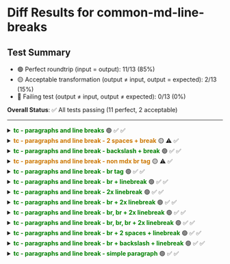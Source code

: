 # Diff Results for common-md-line-breaks

## Test Summary

- 🟢 Perfect roundtrip (input = output): 11/13 (85%)
- 🟡 Acceptable transformation (output ≠ input, output = expected): 2/13 (15%)
- 🔴 Failing test (output ≠ input, output ≠ expected): 0/13 (0%)

**Overall Status**: ✅ All tests passing (11 perfect, 2 acceptable)

---

<details >
<summary><span style="color:green; font-weight:bold;">tc - paragraphs and line breaks</span> 🟢 <span title="Input = Output?">✅</span> <span title="Visual match?">✅</span></summary>

<table>
<tr>
<th style="width: 100%">Input / Output (identical)</th>
</tr>
<tr>
<td>

Paragraphs are separated by blank lines.

</td>
</tr>
<tr>
<td>

<pre><code>Paragraphs are separated by blank lines.</code></pre>

</td>
</tr>
</table>

</details>

<details >
<summary><span style="color:#cc7700; font-weight:bold;">tc - paragraphs and line break - 2 spaces + break</span> 🟡 <span title="Input = Output?">⚠️</span> <span title="Visual match?">✅</span></summary>

<table>
<tr>
<th style="width: 33%">Original Input</th>
<th style="width: 33%">Expected Output</th>
<th style="width: 33%">Actual Output</th>
</tr>
<tr>
<td>

This paragraph has a line break  
created with two trailing spaces.

</td>
<td>

This paragraph has a line break\
created with two trailing spaces.

</td>
<td>

This paragraph has a line break\
created with two trailing spaces.

</td>
</tr>
<tr>
<td>

<pre><code>This paragraph has a line break  
created with two trailing spaces.</code></pre>

</td>
<td>

<pre><code>This paragraph has a line break\
created with two trailing spaces.</code></pre>

</td>
<td>

<pre><code>This paragraph has a line break\
created with two trailing spaces.</code></pre>

</td>
</tr>
</table>

</details>

<details >
<summary><span style="color:green; font-weight:bold;">tc - paragraphs and line break - backslash + break</span> 🟢 <span title="Input = Output?">✅</span> <span title="Visual match?">✅</span></summary>

<table>
<tr>
<th style="width: 100%">Input / Output (identical)</th>
</tr>
<tr>
<td>

This one has a line break\
created with a backslash.

</td>
</tr>
<tr>
<td>

<pre><code>This one has a line break\
created with a backslash.</code></pre>

</td>
</tr>
</table>

</details>

<details >
<summary><span style="color:#cc7700; font-weight:bold;">tc - paragraphs and line break - non mdx br tag</span> 🟡 <span title="Input = Output?">⚠️</span> <span title="Visual match?">✅</span></summary>

<table>
<tr>
<th style="width: 33%">Original Input</th>
<th style="width: 33%">Expected Output</th>
<th style="width: 33%">Actual Output</th>
</tr>
<tr>
<td>

This one has a line break<br>created with a html break tag.

</td>
<td>

This one has a line break<br />created with a html break tag.

</td>
<td>

This one has a line break<br />created with a html break tag.

</td>
</tr>
<tr>
<td>

<pre><code>This one has a line break&lt;br&gt;created with a html break tag.</code></pre>

</td>
<td>

<pre><code>This one has a line break&lt;br /&gt;created with a html break tag.</code></pre>

</td>
<td>

<pre><code>This one has a line break&lt;br /&gt;created with a html break tag.</code></pre>

</td>
</tr>
</table>

</details>

<details >
<summary><span style="color:green; font-weight:bold;">tc - paragraphs and line break - br tag</span> 🟢 <span title="Input = Output?">✅</span> <span title="Visual match?">✅</span></summary>

<table>
<tr>
<th style="width: 100%">Input / Output (identical)</th>
</tr>
<tr>
<td>

This one has a line break<br />created with a xhtml break tag.

</td>
</tr>
<tr>
<td>

<pre><code>This one has a line break&lt;br /&gt;created with a xhtml break tag.</code></pre>

</td>
</tr>
</table>

</details>

<details >
<summary><span style="color:green; font-weight:bold;">tc - paragraphs and line break - br + linebreak</span> 🟢 <span title="Input = Output?">✅</span> <span title="Visual match?">✅</span></summary>

<table>
<tr>
<th style="width: 100%">Input / Output (identical)</th>
</tr>
<tr>
<td>

This one has a line break<br />
created with a break tag and a new line.

</td>
</tr>
<tr>
<td>

<pre><code>This one has a line break&lt;br /&gt;
created with a break tag and a new line.</code></pre>

</td>
</tr>
</table>

</details>

<details >
<summary><span style="color:green; font-weight:bold;">tc - paragraphs and line break - 2x linebreak</span> 🟢 <span title="Input = Output?">✅</span> <span title="Visual match?">✅</span></summary>

<table>
<tr>
<th style="width: 100%">Input / Output (identical)</th>
</tr>
<tr>
<td>

This one has a two line breaks

created with a break tag and two new lines.

</td>
</tr>
<tr>
<td>

<pre><code>This one has a two line breaks

created with a break tag and two new lines.</code></pre>

</td>
</tr>
</table>

</details>

<details >
<summary><span style="color:green; font-weight:bold;">tc - paragraphs and line break - br + 2x linebreak</span> 🟢 <span title="Input = Output?">✅</span> <span title="Visual match?">✅</span></summary>

<table>
<tr>
<th style="width: 100%">Input / Output (identical)</th>
</tr>
<tr>
<td>

This one has a break tag at the end of a paragraph which should be gone<br />

created with a two new lines.

</td>
</tr>
<tr>
<td>

<pre><code>This one has a break tag at the end of a paragraph which should be gone&lt;br /&gt;

created with a two new lines.</code></pre>

</td>
</tr>
</table>

</details>

<details >
<summary><span style="color:green; font-weight:bold;">tc - paragraphs and line break - br, br + 2x linebreak</span> 🟢 <span title="Input = Output?">✅</span> <span title="Visual match?">✅</span></summary>

<table>
<tr>
<th style="width: 100%">Input / Output (identical)</th>
</tr>
<tr>
<td>

This one has a line break<br /><br />

created with a break tag and two new lines.

</td>
</tr>
<tr>
<td>

<pre><code>This one has a line break&lt;br /&gt;&lt;br /&gt;

created with a break tag and two new lines.</code></pre>

</td>
</tr>
</table>

</details>

<details >
<summary><span style="color:green; font-weight:bold;">tc - paragraphs and line break - br, br, br + 2x linebreak</span> 🟢 <span title="Input = Output?">✅</span> <span title="Visual match?">✅</span></summary>

<table>
<tr>
<th style="width: 100%">Input / Output (identical)</th>
</tr>
<tr>
<td>

This one has a line break<br /><br /><br />

created with a break tag and two new lines.

</td>
</tr>
<tr>
<td>

<pre><code>This one has a line break&lt;br /&gt;&lt;br /&gt;&lt;br /&gt;

created with a break tag and two new lines.</code></pre>

</td>
</tr>
</table>

</details>

<details >
<summary><span style="color:green; font-weight:bold;">tc - paragraphs and line break - br + 2 spaces + linebreak</span> 🟢 <span title="Input = Output?">✅</span> <span title="Visual match?">✅</span></summary>

<table>
<tr>
<th style="width: 100%">Input / Output (identical)</th>
</tr>
<tr>
<td>

This one has a line break<br />  
created with a break tag followed by a space and new lines.

</td>
</tr>
<tr>
<td>

<pre><code>This one has a line break&lt;br /&gt;  
created with a break tag followed by a space and new lines.</code></pre>

</td>
</tr>
</table>

</details>

<details >
<summary><span style="color:green; font-weight:bold;">tc - paragraphs and line break - br + backslash + linebreak</span> 🟢 <span title="Input = Output?">✅</span> <span title="Visual match?">✅</span></summary>

<table>
<tr>
<th style="width: 100%">Input / Output (identical)</th>
</tr>
<tr>
<td>

This one has a line break<br />\
created with a break tag followed by a space and new lines.

</td>
</tr>
<tr>
<td>

<pre><code>This one has a line break&lt;br /&gt;\
created with a break tag followed by a space and new lines.</code></pre>

</td>
</tr>
</table>

</details>

<details >
<summary><span style="color:green; font-weight:bold;">tc - paragraphs and line break - simple paragraph</span> 🟢 <span title="Input = Output?">✅</span> <span title="Visual match?">✅</span></summary>

<table>
<tr>
<th style="width: 100%">Input / Output (identical)</th>
</tr>
<tr>
<td>

And another one to check if it worked

</td>
</tr>
<tr>
<td>

<pre><code>And another one to check if it worked</code></pre>

</td>
</tr>
</table>

</details>

